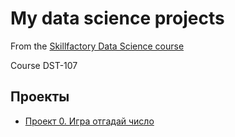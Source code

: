 # My data science projects 

From the [Skillfactory Data Science course](https://skillfactory.ru/data-scientist-pro)

Course DST-107

## Проекты

* [Проект 0. Игра отгадай число](https://github.com/abelogurov/sf_dst_baa/tree/main/project_0)